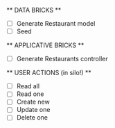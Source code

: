 ** DATA BRICKS **
- [ ] Generate Restaurant model
- [ ] Seed 

** APPLICATIVE BRICKS **
- [ ] Generate Restaurants controller

** USER ACTIONS (in silo!) **
- [ ] Read all
- [ ] Read one
- [ ] Create new
- [ ] Update one
- [ ] Delete one
